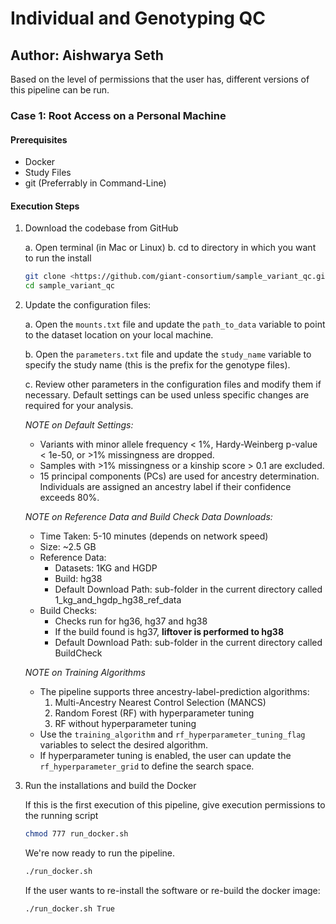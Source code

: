 # Individual and Genotyping QC

## Author: Aishwarya Seth

Based on the level of permissions that the user has, different versions of this pipeline can be run.

### Case 1: Root Access on a Personal Machine

#### Prerequisites

- Docker
- Study Files
- git (Preferrably in Command-Line)

#### Execution Steps

1. Download the codebase from GitHub

    a. Open terminal (in Mac or Linux)
    b. cd to directory in which you want to run the install

    ```bash
    git clone <https://github.com/giant-consortium/sample_variant_qc.git>
    cd sample_variant_qc
    ```

2. Update the configuration files:

    a. Open the `mounts.txt` file and update the `path_to_data` variable to point to the dataset location on your local machine.

    b. Open the `parameters.txt` file and update the `study_name` variable to specify the study name (this is the prefix for the genotype files).

    c. Review other parameters in the configuration files and modify them if necessary. Default settings can be used unless specific changes are required for your analysis.

    _NOTE on Default Settings:_
    - Variants with minor allele frequency < 1%, Hardy-Weinberg p-value < 1e-50, or >1% missingness are dropped.
    - Samples with >1% missingness or a kinship score > 0.1 are excluded.
    - 15 principal components (PCs) are used for ancestry determination. Individuals are assigned an ancestry label if their confidence exceeds 80%.

    <!--lint disable-->

    <!--lint enable-->

    _NOTE on Reference Data and Build Check Data Downloads:_
    - Time Taken: 5-10 minutes (depends on network speed)
    - Size: ~2.5 GB
    - Reference Data:
        - Datasets: 1KG and HGDP
        - Build: hg38
        - Default Download Path: sub-folder in the current directory called 1_kg_and_hgdp_hg38_ref_data
    - Build Checks:
        - Checks run for hg36, hg37 and hg38
        - If the build found is hg37, **liftover is performed to hg38**
        - Default Download Path: sub-folder in the current directory called BuildCheck

    <!--lint disable-->

    <!--lint enable-->

    _NOTE on Training Algorithms_
    - The pipeline supports three ancestry-label-prediction algorithms:
        1. Multi-Ancestry Nearest Control Selection (MANCS)
        2. Random Forest (RF) with hyperparameter tuning
        3. RF without hyperparameter tuning
    - Use the `training_algorithm` and `rf_hyperparameter_tuning_flag` variables to select the desired algorithm.
    - If hyperparameter tuning is enabled, the user can update the `rf_hyperparameter_grid` to define the search space.

    <!--lint disable-->

    <!--lint enable-->

3. Run the installations and build the Docker
    <!--lint disable-->

    <!--lint enable-->
    If this is the first execution of this pipeline, give execution permissions to the running script

    ```bash
    chmod 777 run_docker.sh
    ```

    We're now ready to run the pipeline.

    ```bash
    ./run_docker.sh
    ```

    If the user wants to re-install the software or re-build the docker image:

    ```bash
    ./run_docker.sh True
    ```
